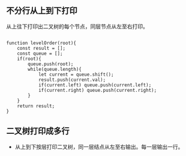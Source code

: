 ## 不分行从上到下打印

从上往下打印出二叉树的每个节点，同层节点从左至右打印。

```

function levelOrder(root){
	const result = [];
	const queue = [];
	if(root){
		queue.push(root);
		while(queue.length){
			let current = queue.shift();
			result.push(current.val);
			if(current.left) queue.push(current.left);
			if(current.right) queue.push(current.right);
		}
	}
	return result;
}
```

## 二叉树打印成多行

- 从上到下按层打印二叉树，同一层结点从左至右输出。每一层输出一行。